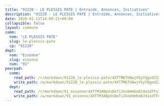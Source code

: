 ```yaml
---
title: "91220 - LE PLESSIS PATE | Entraide, Annonces, Initiatives"
description: "91220 - LE PLESSIS PATE | Entraide, Annonces, Initiatives"
date: 2020-01-11T14:09:21+09:00
collapsible: false
layout: commune
comm:
  nom: "LE PLESSIS PATE"
  slug: le-plessis-pate
  cp: "91220"
dept:
  nom: "Essonne"
  slug: essonne
  num: "91"
peerpad:
  comm:
    read_path: /r/markdown/91220_le-plessis-pate/4XTTM6TGNwjVSyYQgod2ZxmDPrTkjz4ZgUHnCF3KYW5CsCiLD
    write_path: /w/markdown/91220_le-plessis-pate/4XTTM6TGNwjVSyYQgod2ZxmDPrTkjz4ZgUHnCF3KYW5CsCiLD-K3TgUYHA7CHHTpdbW6ES9VhArUT3iq6owqiQnGWJnouLa7a5o4uFkj5G9R3uG9CNReauQEDRUA4hAqouj3MFTQ15mhzT2yfjWDDvUhgnrqYRxLfsEvnzqZkE9SLzpsuqXd3Y3gQd
  dept:
    read_path: /r/markdown/91_essonne/4XTTM3ANpUsBoTi2knbHmboBJda1dTFu7ky8ZK9dB2RyMMfWF
    write_path: /w/markdown/91_essonne/4XTTM3ANpUsBoTi2knbHmboBJda1dTFu7ky8ZK9dB2RyMMfWF-K3TgUyWqeJSocSvH4aaj1ao8GVHVL7XNdUYQ4QUUeH9BAdnr24zoBJ2C3FCPvjfnNG6dyrzadtyfizxGKpMjZFU9wDjSpA4g6VtDcxL8iEmbLsyV9TFoF7XzgcRopbNZHgpYvcW3
---
```


